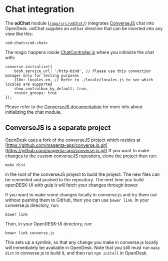 # Chat integration

The **odChat** module ([`/app/src/odChat/`](/app/src/odChat/)) integrates [ConverseJS](https://conversejs.org/) chat into OpenDesk.
odChat supplies an `odChat` directive that can be inserted into any view like this:
```
<od-chat></od-chat>
```
The magic happens inside [ChatController.js](/app/src/odChat/ChatController.js) where you initialize the chat with:
```
converse.initialize({
    bosh_service_url: '/http-bind', // Please use this connection manager only for testing purposes
    i18n: locales.en, // Refer to ./locale/locales.js to see which locales are supported
    show_controlbox_by_default: true,
    roster_groups: true
});
```
Please refer to the [ConverseJS documentation](https://conversejs.org/docs/html/index.html) for more info about initializing the chat module.


## ConverseJS is a separate project 

OpenDesk uses a fork of the converseJS project which resides at [https://github.com/magenta-aps/converse.js.git](https://github.com/magenta-aps/converse.js.git)
If you want to make changes to the custom converseJS repository, clone the project then run:
```
make dist
```
in the root of the converseJS project to build the project.
The new files can be commited and pushed to the repository.
The next time you build openDESK-UI with gulp it will fetch your changes through bower.

If you want to make some changes locally in converse.js and try them out without pushing
them to GitHub, then you can use `bower link`. In your converse.js directory, run:
```
bower link
```

Then, in your OpenDESK-UI directory, run:
```
bower link converse.js
```

This sets up a symlink, so that any change you make in converse.js locally will immediately be available
in OpenDesk. Note that you still must run `make dist` in converse.js to build it, and then run `npm install`
in OpenDesk.
